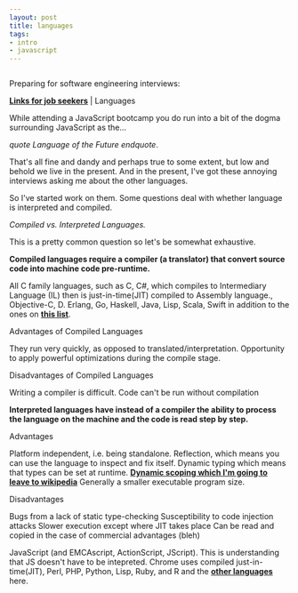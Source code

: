 ```yaml
---
layout: post
title: languages
tags:
- intro
- javascript
---
```


<img src="notes.jpg" alt="">

Preparing for software engineering interviews:

**[Links for job seekers](/job-seekers "Qualatative Language Characteristics")** | Languages

While attending a JavaScript bootcamp you do run into a bit of the dogma surrounding JavaScript as the...

*quote Language of the Future endquote*.

That's all fine and dandy and perhaps true to some extent, but low and behold we live in the present. And in the present, I've got these annoying interviews asking me about the other languages.

So I've started work on them. Some questions deal with whether language is interpreted and compiled.

*Compiled vs. Interpreted Languages.*

This is a pretty common question so let's be somewhat exhaustive.

**Compiled languages require a compiler (a translator) that convert source code into machine code pre-runtime.**

All C family languages, such as C,
C#, which compiles to Intermediary Language (IL) then is just-in-time(JIT) compiled to Assembly language.,
Objective-C, D.
Erlang, Go, Haskell, Java, Lisp, Scala, Swift in addition to the ones on **<a href="https://en.wikipedia.org/wiki/Compiled_language">this list</a>**.

Advantages of Compiled Languages

They run very quickly, as opposed to translated/interpretation.
Opportunity to apply powerful optimizations during the compile stage.

Disadvantages of Compiled Languages

Writing a compiler is difficult.
Code can't be run without compilation

**Interpreted languages have instead of a compiler the ability to process the language on the machine and the code is read step by step.**

Advantages

Platform independent, i.e. being standalone.
Reflection, which means you can use the language to inspect and fix itself.
Dynamic typing which means that types can be set at runtime.
**<a href="https://en.wikipedia.org/wiki/Scope_(computer_science)#Dynamic_scoping">Dynamic scoping which I'm going to leave to wikipedia</a>**
Generally a smaller executable program size.

Disadvantages

Bugs from a lack of static type-checking
Susceptibility to code injection attacks
Slower execution except where JIT takes place
Can be read and copied in the case of commercial advantages (bleh)

JavaScript (and EMCAscript, ActionScript, JScript). This is understanding that JS doesn't have to be intepreted. Chrome uses compiled just-in-time(JIT), Perl, PHP, Python, Lisp, Ruby, and R and the **<a href="https://en.wikipedia.org/wiki/Interpreted_language">other languages</a>** here.
